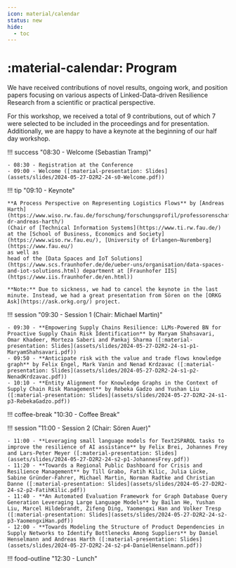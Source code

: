 ```yaml
---
icon: material/calendar
status: new
hide:
  - toc
---
```

# :material-calendar: Program

We have received contributions of novel results, ongoing work, and position papers focusing on various aspects of Linked-Data-driven Resilience Research from a scientific or practical perspective.

For this workshop, we received a total of 9 contributions, out of which 7 were selected to be included in the proceedings and for presentation.
Additionally, we are happy to have a keynote at the beginning of our half day workshop.


!!! success "08:30 - Welcome (Sebastian Tramp)"

    - 08:30 - Registration at the Conference
    - 09:00 - Welcome ([:material-presentation: Slides](assets/slides/2024-05-27-D2R2-24-s0-Welcome.pdf))

!!! tip "09:10 - Keynote"

    **A Process Perspective on Representing Logistics Flows** by [Andreas Harth](https://www.wiso.rw.fau.de/forschung/forschungsprofil/professorenschaft/prof-dr-andreas-harth/)
    (Chair of [Technical Information Systems](https://www.ti.rw.fau.de/) at the [School of Business, Economics and Society](https://www.wiso.rw.fau.eu/), [University of Erlangen–Nuremberg](https://www.fau.eu/)
    as well as
    head of the [Data Spaces and IoT Solutions](https://www.scs.fraunhofer.de/de/ueber-uns/organisation/data-spaces-and-iot-solutions.html) department at [Fraunhofer IIS](https://www.iis.fraunhofer.de/en.html))

    **Note:** Due to sickness, we had to cancel the keynote in the last minute. Instead, we had a great presentation from Sören on the [ORKG Ask](https://ask.orkg.org/) project.

!!! session "09:30 - Session 1 (Chair: Michael Martin)"

    - 09:30 - **Empowering Supply Chains Resilience: LLMs-Powered BN for Proactive Supply Chain Risk Identification** by Maryam Shahsavari, Omar Khadeer, Morteza Saberi and Pankaj Sharma ([:material-presentation: Slides](assets/slides/2024-05-27-D2R2-24-s1-p1-MaryamShahsavari.pdf))
    - 09:50 - **Anticipate risk with the value and trade flows knowledge graph** by Felix Engel, Mark Vanin and Nenad Krdzavac ([:material-presentation: Slides](assets/slides/2024-05-27-D2R2-24-s1-p2-NenadKrdzavac.pdf))
    - 10:10 - **Entity Alignment for Knowledge Graphs in the Context of Supply Chain Risk Management** by Rebeka Gadzo and Yushan Liu ([:material-presentation: Slides](assets/slides/2024-05-27-D2R2-24-s1-p3-RebekaGadzo.pdf))

!!! coffee-break "10:30 - Coffee Break"

!!! session "11:00 - Session 2 (Chair: Sören Auer)"

    - 11:00 - **Leveraging small language models for Text2SPARQL tasks to improve the resilience of AI assistance** by Felix Brei, Johannes Frey and Lars-Peter Meyer ([:material-presentation: Slides](assets/slides/2024-05-27-D2R2-24-s2-p1-JohannesFrey.pdf))
    - 11:20 - **Towards a Regional Public Dashboard for Crisis and Resilience Management** by Till Grabo, Fatih Kilic, Julia Lücke, Sabine Gründer-Fahrer, Michael Martin, Norman Radtke and Christian Danne ([:material-presentation: Slides](assets/slides/2024-05-27-D2R2-24-s2-p2-FatihKilic.pdf))
    - 11:40 - **An Automated Evaluation Framework for Graph Database Query Generation Leveraging Large Language Models** by Bailan He, Yushan Liu, Marcel Hildebrandt, Zifeng Ding, Yaomengxi Han and Volker Tresp ([:material-presentation: Slides](assets/slides/2024-05-27-D2R2-24-s2-p3-YaomengxiHan.pdf))
    - 12:00 - **Towards Modeling the Structure of Product Dependencies in Supply Networks to Identify Bottlenecks Among Suppliers** by Daniel Henselmann and Andreas Harth ([:material-presentation: Slides](assets/slides/2024-05-27-D2R2-24-s2-p4-DanielHenselmann.pdf))

!!! food-outline "12:30 - Lunch"

